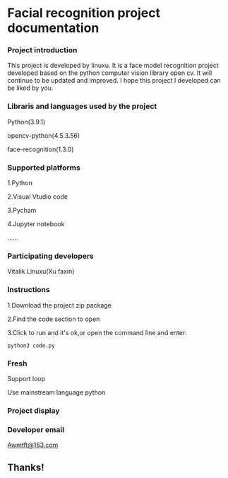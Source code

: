 # Facial recognition project documentation

### Project introduction

This project is developed by linuxu. It is a face model recognition project developed based on the python computer vision library open cv. It will continue to be updated and improved. I hope this project I developed can be liked by you.

### Libraris and languages used by the project

Python(3.9.1)

opencv-python(4.5.3.56)

face-recognition(1.3.0)

### Supported platforms

1.Python

2.Visual Vtudio code

3.Pycham

4.Jupyter notebook

......

### Participating developers

Vitalik Linuxu(Xu faxin)

### Instructions

1.Download the project zip package

2.Find the code section to open

3.Click to run and it's ok,or open the command line and enter:

```shell
python3 code.py
```

### Fresh

Support loop

Use mainstream language python

### Project display



### Developer email

Awmtft@163.com

## Thanks!
